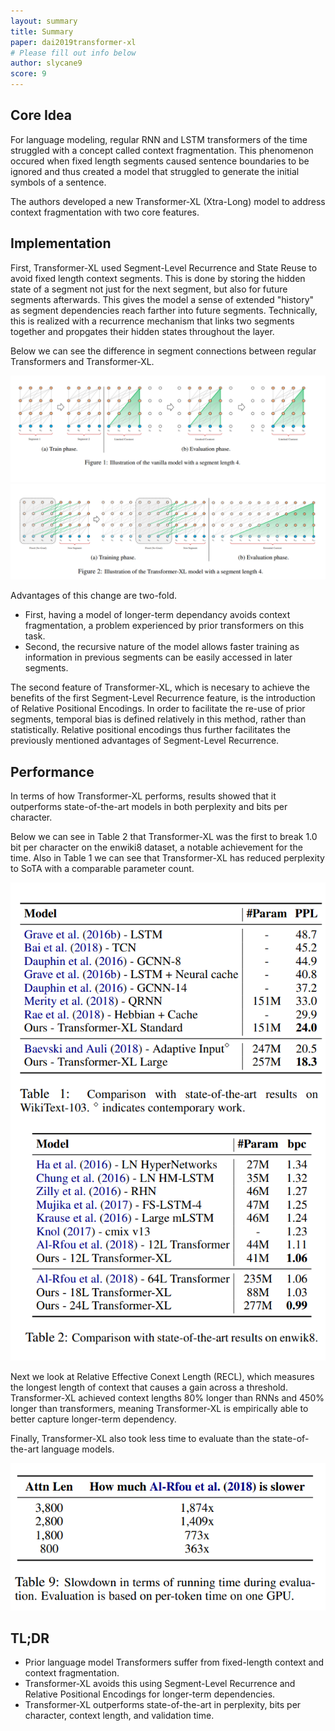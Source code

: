 ```yaml
---
layout: summary
title: Summary
paper: dai2019transformer-xl
# Please fill out info below
author: slycane9
score: 9
---
```


## Core Idea

For language modeling, regular RNN and LSTM transformers of the time struggled with a concept called context fragmentation.  This phenomenon occured when fixed length segments caused sentence boundaries to be ignored and thus created a model that struggled to generate the initial symbols of a sentence.


The authors developed a new Transformer-XL (Xtra-Long) model to address context fragmentation with two core features. 

## Implementation

First, Transformer-XL used Segment-Level Recurrence and State Reuse to avoid fixed length context segments.  This is done by storing the hidden state of a segment not just for the next segment, but also for future segments afterwards.  This gives the model a sense of extended "history" as segment dependencies reach farther into future segments.  Technically, this is realized with a recurrence mechanism that links two segments together and propgates their hidden states throughout the layer.


Below we can see the difference in segment connections between regular Transformers and Transformer-XL.

![norecurrence](dai2019transformer-xl_1a.png)
![recurrence](dai2019transformer-xl_1b.png)


Advantages of this change are two-fold.  
* First, having a model of longer-term dependancy avoids context fragmentation, a problem experienced by prior transformers on this task.  
* Second, the recursive nature of the model allows faster training as information in previous segments can be easily accessed in later segments.


The second feature of Transformer-XL, which is necesary to achieve the benefits of the first Segment-Level Recurrence feature, is the introduction of Relative Positional Encodings.  In order to facilitate the re-use of prior segments, temporal bias is defined relatively in this method, rather than statistically.  Relative positional encodings thus further facilitates the previously mentioned advantages of Segment-Level Recurrence.


## Performance

In terms of how Transformer-XL performs, results showed that it outperforms state-of-the-art models in both perplexity and bits per character.  


Below we can see in Table 2 that Transformer-XL was the first to break 1.0 bit per character on the enwiki8 dataset, a notable achievement for the time.  Also in Table 1 we can see that Transformer-XL has reduced perplexity to SoTA with a comparable parameter count.

![result1](dai2019transformer-xl_1c.png)


Next we look at Relative Effective Conext Length (RECL), which measures the longest length of context that causes a gain across a threshold.  Transformer-XL achieved context lengths 80% longer than RNNs and 450% longer than transformers, meaning Transformer-XL is empirically able to better capture longer-term dependency.


Finally, Transformer-XL also took less time to evaluate than the state-of-the-art language models.

![result2](dai2019transformer-xl_1d.png)


## TL;DR
* Prior language model Transformers suffer from fixed-length context and context fragmentation.
* Transformer-XL avoids this using Segment-Level Recurrence and Relative Positional Encodings for longer-term dependencies.
* Transformer-XL outperforms state-of-the-art in perplexity, bits per character, context length, and validation time.
